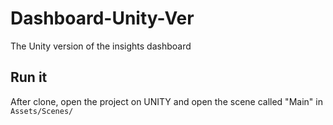 # Dashboard-Unity-Ver
The Unity version of the insights dashboard

## Run it
After clone, open the project on UNITY and open the scene called "Main" in `Assets/Scenes/`
